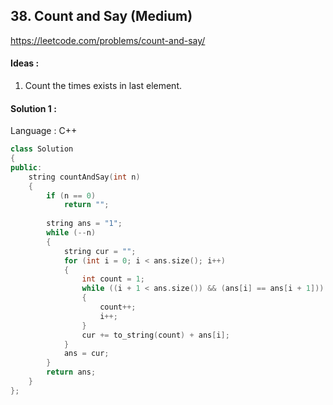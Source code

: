 ## **38. Count and Say (Medium)** 

https://leetcode.com/problems/count-and-say/



#### Ideas : 

1. Count the times exists in last element.



#### Solution 1 :

Language : C++

```C++
class Solution 
{
public:
    string countAndSay(int n) 
    {
        if (n == 0)
            return "";
        
        string ans = "1";
        while (--n)
        {
            string cur = "";
            for (int i = 0; i < ans.size(); i++)
            {
                int count = 1;
                while ((i + 1 < ans.size()) && (ans[i] == ans[i + 1]))
                {
                    count++;
                    i++;
                }
                cur += to_string(count) + ans[i];
            }
            ans = cur;
        }
        return ans;
    }
};
```